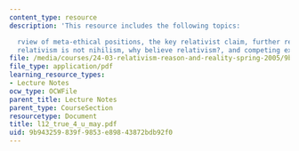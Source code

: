 ```yaml
---
content_type: resource
description: 'This resource includes the following topics:

  rview of meta-ethical positions, the key relativist claim, further relativist claims,
  relativism is not nihilism, why believe relativism?, and competing explanations.'
file: /media/courses/24-03-relativism-reason-and-reality-spring-2005/9b943259839f9853e89843872bdb92f0_l12_true_4_u_may.pdf
file_type: application/pdf
learning_resource_types:
- Lecture Notes
ocw_type: OCWFile
parent_title: Lecture Notes
parent_type: CourseSection
resourcetype: Document
title: l12_true_4_u_may.pdf
uid: 9b943259-839f-9853-e898-43872bdb92f0
---
```

